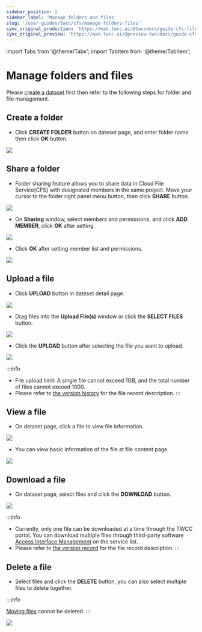 ```yaml
---
sidebar_position: 2
sidebar_label: 'Manage folders and files'
slug: '/user-guides/twcc/cfs/manage-folders-files'
sync_original_production: 'https://man.twcc.ai/@twccdocs/guide-cfs-file-mngmnt-zh' 
sync_original_preview: 'https://man.twcc.ai/@preview-twccdocs/guide-cfs-file-mngmnt-zh'
---
```


import Tabs from '@theme/Tabs';
import TabItem from '@theme/TabItem';

# Manage folders and files

Please [create a dataset](/user-guides/twcc/cfs/manage-datasets/manage-folders-files/metadata-search-versioning.md) first then refer to the following steps for folder and file management.

## Create a folder

* Click **CREATE FOLDER** button on dateset page, and enter folder name then click **OK** button.

![](https://cos.twcc.ai/SYS-MANUAL/uploads/upload_b91937c4451d422dc9b16856bcc16731.png)

## Share a folder

* Folder sharing feature allows you to share data in Cloud File Service(CFS) with designated members in the same project. Move your cursor to the folder right panel  <i class="fa fa-ellipsis-v fa-20" aria-hidden="true"></i> menu button, then click **SHARE** button.



![](https://cos.twcc.ai/SYS-MANUAL/uploads/upload_0204fedda0bce7ae035ce2452c650417.png)

* On **Sharing** window, select members and permissions, and click **ADD MEMBER**, click **OK** after setting.

![](https://cos.twcc.ai/SYS-MANUAL/uploads/upload_11098e994541eacebf9e52de395e1082.png)

* Click **OK** after setting member list and permissions.

![](https://cos.twcc.ai/SYS-MANUAL/uploads/upload_ba82ec5745c7494d940aee212bf6b110.png)

## Upload a file

* Click **UPLOAD** button in dateset detail page.

![](https://cos.twcc.ai/SYS-MANUAL/uploads/upload_e6cca7882b3bf1381bb9fea3ac1036ac.png)

* Drag files into the **Upload File(s)** window or click the **SELECT FILES** button.

![](https://cos.twcc.ai/SYS-MANUAL/uploads/upload_4c7d150cbf8c73b496bc593087348913.png)

* Click the **UPLOAD** button after selecting the file you want to upload.

![](https://cos.twcc.ai/SYS-MANUAL/uploads/upload_4e8ce1626f5b0bc0f18683a2e03d26de.png)


:::info
- File upload limit: A single file cannot exceed 1GB, and the total number of files cannot exceed 1000.
- Please refer to [<ins>the version history</ins>](/user-guides/twcc/cfs/manage-datasets/manage-folders-files/metadata-search-versioning.md#version-history) for the file record description.
:::

## View a file

* On dataset page, click a file to view file information.

![](https://cos.twcc.ai/SYS-MANUAL/uploads/upload_2b9986b928318c965d19e9fb39fd62b9.png)

* You can view basic information of the file at file content page.

![](https://cos.twcc.ai/SYS-MANUAL/uploads/upload_50b14ee8e9f1934e33793aa9d7dbe2f0.png)


## Download a file

* On dataset page, select files and click the **DOWNLOAD** button.

![](https://cos.twcc.ai/SYS-MANUAL/uploads/upload_b99c2b9a8424bc0e82af837bcc20c75f.png)

:::info
- Currently, only one file can be downloaded at a time through the TWCC portal. You can download multiple files through third-party software <ins>[Access Interface Management](/user-guides/twcc/cfs/access-interfaces-hot-files.md)</ins> on the service list.
- Please refer to [<ins>the version record</ins>](/user-guides/twcc/cfs/manage-datasets/manage-folders-files/metadata-search-versioning.md#version-history) for the file record description.
:::



## Delete a file

* Select files and click the **DELETE** button, you can also select multiple files to delete together.

:::info

<ins>[Moving files](/user-guides/twcc/cfs/manage-datasets/manage-folders-files/move-fetch-files.mdn)</ins> cannot be deleted.
:::

![](https://cos.twcc.ai/SYS-MANUAL/uploads/upload_1f8e1c3d720b031132331f075956d8f3.png)